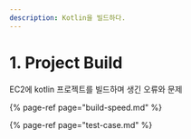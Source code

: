 ```yaml
---
description: Kotlin을 빌드하다.
---
```


# 1. Project Build

EC2에 kotlin 프로젝트를 빌드하며 생긴 오류와 문제

{% page-ref page="build-speed.md" %}

{% page-ref page="test-case.md" %}






